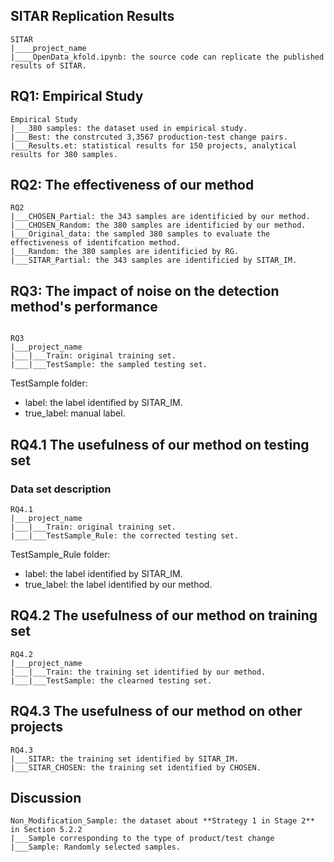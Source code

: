 ## SITAR Replication Results

```
SITAR
|____project_name
|____OpenData_kfold.ipynb: the source code can replicate the published results of SITAR.
```


## RQ1: Empirical Study
```
Empirical Study
|___380 samples: the dataset used in empirical study.
|___Best: the constrcuted 3,3567 production-test change pairs.
|___Results.et: statistical results for 150 projects, analytical results for 380 samples.
```

## RQ2: The effectiveness of our method
```
RQ2
|___CHOSEN_Partial: the 343 samples are identificied by our method.
|___CHOSEN_Random: the 380 samples are identificied by our method.
|___Original_data: the sampled 380 samples to evaluate the effectiveness of identifcation method.
|___Random: the 380 samples are identificied by RG.
|___SITAR_Partial: the 343 samples are identificied by SITAR_IM.
```


## RQ3: The impact of noise on the detection method's performance
```

RQ3
|___project_name
|___|___Train: original training set.
|___|___TestSample: the sampled testing set.
```
TestSample folder:
* label: the label identified by SITAR_IM.
* true_label: manual label.


## RQ4.1 The usefulness of our method on testing set

### Data set description
```
RQ4.1
|___project_name
|___|___Train: original training set.
|___|___TestSample_Rule: the corrected testing set.
```
TestSample_Rule folder:
* label: the label identified by SITAR_IM.
* true_label: the label identified by our method.


## RQ4.2 The usefulness of our method on training set
```
RQ4.2
|___project_name
|___|___Train: the training set identified by our method.
|___|___TestSample: the clearned testing set.
```

## RQ4.3 The usefulness of our method on other projects
```
RQ4.3
|___SITAR: the training set identified by SITAR_IM.
|___SITAR_CHOSEN: the training set identified by CHOSEN.
```

## Discussion
```
Non_Modification_Sample: the dataset about **Strategy 1 in Stage 2** in Section 5.2.2
|___Sample corresponding to the type of product/test change
|___Sample: Randomly selected samples.
```
